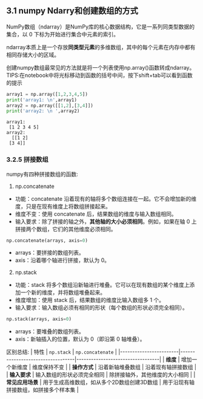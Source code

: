 ## 3.1 numpy Ndarry和创建数组的方式
NumPy数组（ndarray）是NumPy库的核心数据结构，它是一系列同类型数据的集合，以 0 下标为开始进行集合中元素的索引。  

ndarray本质上是一个存放**同类型元素**的多维数组，其中的每个元素在内存中都有相同存储大小的区域。  

创建numpy数组最常见的方法就是将一个列表使用np.array()函数转成ndarray。
TIPS:在notebook中将光标移动到函数的括号中间，按下shift+tab可以看到函数的提示
```python
array1 = np.array([1,2,3,4,5])
print('array1: \n',array1)
array2 = np.array([[1,2],[3,4]])
print('array2: \n ',array2)
```
```
array1: 
 [1 2 3 4 5]
array2: 
  [[1 2]
 [3 4]]
```




### 3.2.5 拼接数组
numpy有四种拼接数组的函数:
1. np.concatenate
* 功能：concatenate 沿着现有的轴将多个数组连接在一起。它不会增加新的维度，只是在现有维度上将数组拼接起来。
* 维度不变：使用 concatenate 后，结果数组的维度与输入数组相同。
* 输入要求：除了拼接的轴之外，**其他轴的大小必须相同**。例如，如果在轴 0 上拼接两个数组，它们的其他维度必须相同。
```python
np.concatenate(arrays, axis=0)
```
* arrays：要拼接的数组列表。
* axis：沿着哪个轴进行拼接，默认为 0。

2. np.stack
* 功能：stack 将多个数组沿新轴进行堆叠。它可以在现有数组的某个维度上添加一个新的维度，并将数组堆叠起来。
* 维度增加：使用 stack 后，结果数组的维度比输入数组多 1 个。
* 输入要求：输入数组必须有相同的形状（每个数组的形状必须完全相同）。
```python
np.stack(arrays, axis=0)
```
* arrays：要堆叠的数组列表。
* axis：新轴插入的位置，默认为 0（即沿第 0 轴堆叠）。

区别总结:
| 特性                   | `np.stack`                      | `np.concatenate`                 |
|------------------------|----------------------------------|----------------------------------|
| **维度**               | 增加一个新维度                   | 维度保持不变                     |
| **操作方式**           | 沿着新轴堆叠数组                 | 沿着现有轴拼接数组               |
| **输入要求**           | 输入数组的形状必须完全相同         | 除拼接轴外，其他维度的大小相同   |
| **常见应用场景**       | 用于生成高维数组，如从多个2D数组创建3D数组 | 用于沿现有轴拼接数组，如拼接多个样本集 |







